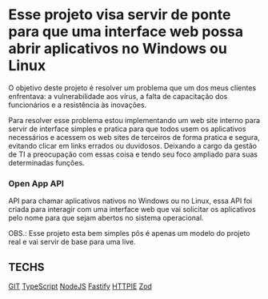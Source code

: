 # Esse projeto visa servir de ponte para que uma interface web possa abrir aplicativos no Windows ou Linux

O objetivo deste projeto é resolver um problema que um dos meus clientes enfrentava: a vulnerabilidade aos vírus, a falta de capacitação dos funcionários e a resistência às inovações.

Para resolver esse problema estou implementando um web site interno para servir de interface simples e pratica para que todos usem os aplicativos necessários e acessem os web sites de terceiros de forma pratica e segura, evitando clicar em links errados ou duvidosos. Deixando a cargo da gestão de TI a preocupação com essas coisa e tendo seu foco ampliado para suas determinadas funções.

### Open App API
 API para chamar aplicativos nativos no Windows ou no Linux, essa API foi criada para interagir com uma interface web que vai solicitar os aplicativos pelo nome para que sejam abertos no sistema operacional.


OBS.: Esse projeto esta bem simples pôs é apenas um modelo do projeto real e vai servir de base para uma live.

## TECHS 
[GIT](https://git-scm.com/)
[TypeScript](https://www.typescriptlang.org/)
[NodeJS](https://nodejs.org/)
[Fastify](https://www.fastify.io)
[HTTPIE](https://httpie.io/)
[Zod](https://zod.dev/)